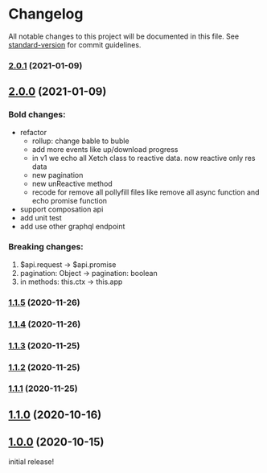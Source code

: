 # Changelog

All notable changes to this project will be documented in this file. See [standard-version](https://github.com/conventional-changelog/standard-version) for commit guidelines.

### [2.0.1](https://github.com/xtoolkit/vuejs-api/compare/v1.1.5...v2.0.1) (2021-01-09)

## [2.0.0](https://github.com/xtoolkit/vuejs-api/compare/v1.1.5...v2.0.0) (2021-01-09)

### Bold changes:

- refactor
  - rollup: change bable to buble
  - add more events like up/download progress
  - in v1 we echo all Xetch class to reactive data. now reactive only res data
  - new pagination
  - new unReactive method
  - recode for remove all pollyfill files like remove all async function and echo promise function
- support composation api
- add unit test
- add use other graphql endpoint

### Breaking changes:

1. $api.request -> $api.promise
2. pagination: Object -> pagination: boolean
3. in methods: this.ctx -> this.app

### [1.1.5](https://github.com/xtoolkit/vuejs-api/compare/v1.1.4...v1.1.5) (2020-11-26)

### [1.1.4](https://github.com/xtoolkit/vuejs-api/compare/v1.1.3...v1.1.4) (2020-11-26)

### [1.1.3](https://github.com/xtoolkit/vuejs-api/compare/v1.1.2...v1.1.3) (2020-11-25)

### [1.1.2](https://github.com/xtoolkit/vuejs-api/compare/v1.1.1...v1.1.2) (2020-11-25)

### [1.1.1](https://github.com/xtoolkit/vuejs-api/compare/v1.1.0...v1.1.1) (2020-11-25)

## [1.1.0](https://github.com/xtoolkit/vuejs-api/compare/v1.0.0...v1.1.0) (2020-10-16)

## [1.0.0](https://github.com/xtoolkit/vuejs-api/compare/v0.1.15...v1.0.0) (2020-10-15)

initial release!
